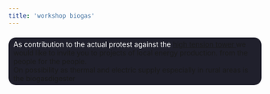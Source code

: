 ```yaml
---
title: 'workshop biogas'
---
```


<head>
        <style>
                        body{    
                background-attachment: fixed;
            }
            
            a{
            text-decoration: none;
            color: white;
            }
            a:hover{
            color:grey;
            }
            a:active{
            }
            a:visited{
            }
        .container{
                width : 80%;
                margin: auto;
            }
        .list{
            border: 1px #ccc solid;
            }
            .list ul{
               list-style: square;
            }    
        .welcome{
                border-radius: 15px;
                 background-color: #20202c;
                 padding: 5px 10px;
                margin: 20px 0;
                color: white;
            }
            .agreement{
                background-color: #20202c;
                padding: 5px 10px;
                margin: 20px 0;
                color: white;
            }
            h1{
                color: white;
            }
            h2{
                color: white;
            }
            p{
                color: white;
            }
  </style>          
</head>
<div class="welcome">
As contribution to the actual protest against the <a href="http://dinoalastorres.org/"> high tension tower <a> we would like to invite you to projects of local energy production. from the people for the people. <br>
    On possibility as thermal and electric supply especially in rural areas is the biogasdigester
    </div>
